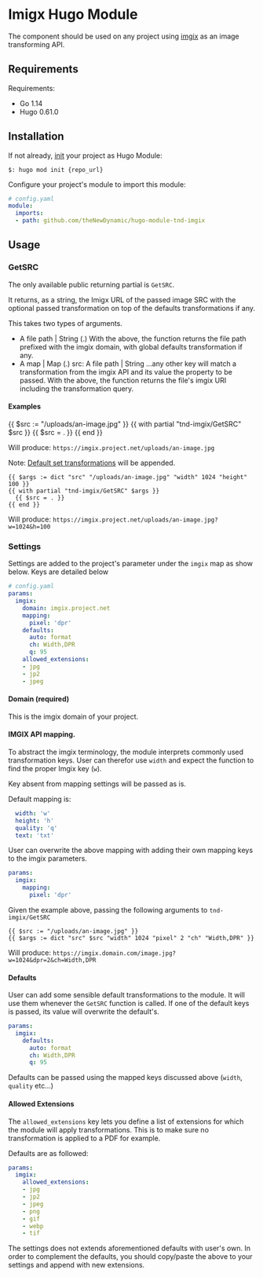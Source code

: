 # Imigx Hugo Module

The component should be used on any project using [imgix](https://www.imgix.com/) as an image transforming API.

## Requirements

Requirements:
- Go 1.14
- Hugo 0.61.0


## Installation

If not already, [init](https://gohugo.io/hugo-modules/use-modules/#initialize-a-new-module) your project as Hugo Module:

```
$: hugo mod init {repo_url}
```

Configure your project's module to import this module:

```yaml
# config.yaml
module:
  imports:
  - path: github.com/theNewDynamic/hugo-module-tnd-imgix
```

## Usage

### GetSRC

The only available public returning partial is `GetSRC`.

It returns, as a string, the Imigx URL of the passed image SRC with the optional passed transformation on top of the defaults transformations if any.

This takes two types of arguments.
- A file path | String (.)
  With the above, the function returns the file path prefixed with the imgix domain, with global defaults transformation if any.
- A map | Map (.)
  src: A file path | String
  ...any other key will match a transformation from the imgix API and its value the property to be passed.
  With the above, the function returns the file's imgix URI including the transformation query.

#### Examples

{{ $src := "/uploads/an-image.jpg" }}
{{ with partial "tnd-imgix/GetSRC" $src }}
  {{ $src = . }}
{{ end }}

Will produce: `https://imgix.project.net/uploads/an-image.jpg`

Note: [Default set transformations](#defaults) will be appended.

```
{{ $args := dict "src" "/uploads/an-image.jpg" "width" 1024 "height" 100 }}
{{ with partial "tnd-imgix/GetSRC" $args }}
  {{ $src = . }}
{{ end }}
```
Will produce: `https://imgix.project.net/uploads/an-image.jpg?w=1024&h=100`

### Settings

Settings are added to the project's parameter under the `imgix` map as show below.
Keys are detailed below

```yaml
# config.yaml
params:
  imgix:
    domain: imgix.project.net
    mapping:
      pixel: 'dpr'
    defaults:
      auto: format
      ch: Width,DPR
      q: 95
    allowed_extensions:
    - jpg
    - jp2
    - jpeg
```

#### Domain (required)

This is the imgix domain of your project.

#### IMGIX API mapping.

To abstract the imgix terminology, the module interprets commonly used transformation keys. 
User can therefor use `width` and expect the function to find the proper Imgix key (`w`).

Key absent from mapping settings will be passed as is.

Default mapping is:
```yaml
  width: 'w'
  height: 'h'
  quality: 'q'
  text: 'txt'
```

User can overwrite the above mapping with adding their own mapping keys to the imgix parameters.

```yaml
params:
  imgix:
    mapping:
      pixel: 'dpr'
```


Given the example above, passing the following arguments to `tnd-imgix/GetSRC`
```
{{ $src := "/uploads/an-image.jpg" }}
{{ $args := dict "src" $src "width" 1024 "pixel" 2 "ch" "Width,DPR" }}
```

Will produce: `https://imgix.domain.com/image.jpg?w=1024&dpr=2&ch=Width,DPR`

#### Defaults

User can add some sensible default transformations to the module. It will use them whenever the `GetSRC` function is called. 
If one of the default keys is passed, its value will overwrite the default's.

```yaml
params:
  imgix:
    defaults:
      auto: format
      ch: Width,DPR
      q: 95
```

Defaults can be passed using the mapped keys discussed above (`width`, `quality` etc...)

#### Allowed Extensions

The `allowed_extensions` key lets you define a list of extensions for which the module will apply transformations.
This is to make sure no transformation is applied to a PDF for example.

Defaults are as followed:
```yaml
params:
  imgix:
    allowed_extensions:
    - jpg
    - jp2
    - jpeg
    - png
    - gif
    - webp
    - tif
```
The settings does not extends aforementioned defaults with user's own. In order to complement the defaults, you should copy/paste the above to your settings and append with new extensions.